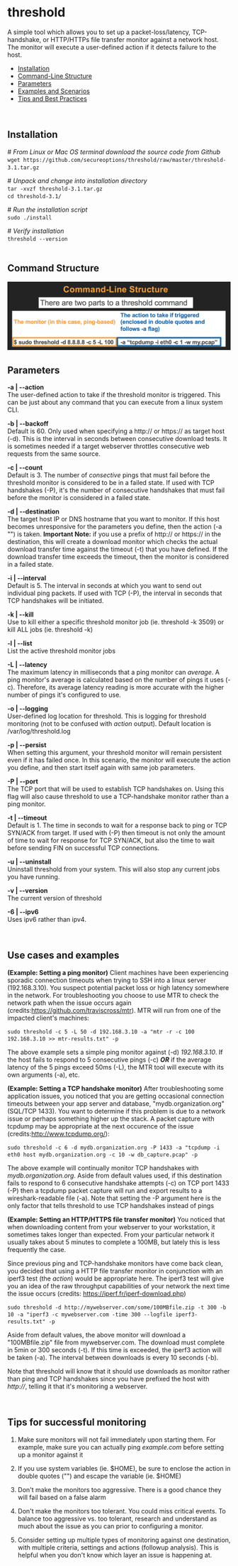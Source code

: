 # threshold
A simple tool which allows you to set up a packet-loss/latency, TCP-handshake, or HTTP/HTTPs file transfer monitor against a network host. The monitor will execute a user-defined action if it detects failure to the host.
<br>
- [Installation](#installation)
- [Command-Line Structure](#structure)
- [Parameters](#parameters)
- [Examples and Scenarios](#examples)
- [Tips and Best Practices](#tips)
<br>
<a name="installation"></a>

## Installation
\# *From Linux or Mac OS terminal download the source code from Github*<br />
`wget https://github.com/secureoptions/threshold/raw/master/threshold-3.1.tar.gz`<br />

\# *Unpack and change into installation directory*<br />
`tar -xvzf threshold-3.1.tar.gz`<br />
`cd threshold-3.1/`<br />

\# *Run the installation script*<br />
`sudo ./install`<br />

\# *Verify installation*<br />
`threshold --version`<br />
<br>
<a name="structure">
   
## Command Structure

<img src="./image.png">

<br>
<a name="parameters">
   
## Parameters
__-a | --action__<br />
   The user-defined action to take if the threshold monitor is triggered. This can be just about any command that you can execute from a linux system CLI.

__-b | --backoff__<br /> 
   Default is 60. Only used when specifying a http:// or https:// as target host (-d). This is the interval in seconds between consecutive download tests. It is sometimes needed if a target webserver throttles consecutive web requests from the same source.

__-c | --count__<br />
   Default is 3. The number of *consective* pings that must fail before the threshold monitor is considered to be in a failed state. If used with TCP handshakes (-P), it's the number of consecutive handshakes that must fail before the monitor is considered in a failed state. 

__-d | --destination__<br />
   The target host IP or DNS hostname that you want to monitor. If this host becomes unresponsive for the parameters you define, then the action (-a "<ACTION>") is taken. __Important Note:__ if you use a prefix of http:// or https:// in the destination, this will create a download monitor which checks the actual download transfer time against the timeout (-t) that you have defined. If the download transfer time exceeds the timeout, then the monitor is considered in a failed state.

__-i | --interval__<br />
   Default is 5. The interval in seconds at which you want to send out individual ping packets. If used with TCP (-P), the interval in seconds that TCP handshakes will be initiated.

__-k | --kill__<br />
   Use to kill either a specific threshold monitor job (ie. threshold -k 3509) or kill ALL jobs (ie. threshold -k)

__-l | --list__<br />
   List the active threshold monitor jobs

__-L | --latency__<br />
   The maximum latency in milliseconds that a ping monitor can *average*. A ping monitor's average is calculated based on the number of pings it uses (-c). Therefore, its average latency reading is more accurate with the higher number of pings it's configured to use.

__-o | --logging__<br />
   User-defined log location for threshold. This is logging for threshold monitoring (not to be confused with *action* output). Default location is /var/log/threshold.log

__-p | --persist__<br />
    When setting this argument, your threshold monitor will remain persistent even if it has failed once. In this scenario, the monitor will execute the action you define, and then start itself again with same job parameters. 

__-P | --port__<br />
   The TCP port that will be used to establish TCP handshakes on. Using this flag will also cause threshold to use a TCP-handshake monitor rather than a ping monitor. 

__-t | --timeout__<br />
   Default is 1. The time in seconds to wait for a response back to ping or TCP SYN/ACK from target. If used with (-P) then timeout is not only the amount of time to wait for response for TCP SYN/ACK, but also the time to wait before sending FIN on successful TCP connections.

__-u | --uninstall__<br />
   Uninstall threshold from your system. This will also stop any current jobs you have running.

__-v | --version__<br />
   The current version of threshold
    
__-6 | --ipv6__<br />
   Uses ipv6 rather than ipv4.
 
<br>
<a name="examples">
   
## Use cases and examples
__(Example: Setting a ping monitor)__ Client machines have been experiencing sporadic connection timeouts when trying to SSH into a linux server (192.168.3.10). You suspect potential packet loss or high latency somewhere in the network. For troubleshooting you choose to use MTR to check the network path when the issue occurs again (credits:https://github.com/traviscross/mtr). MTR will run from one of the impacted client's machines:

    sudo threshold -c 5 -L 50 -d 192.168.3.10 -a "mtr -r -c 100 192.168.3.10 >> mtr-results.txt" -p
   
The above example sets a simple ping monitor against (-d) *192.168.3.10*. If the host fails to respond to 5 consecutive pings (-c) __*OR*__ if the average latency of the 5 pings exceed 50ms (-L), the MTR tool will execute with its own arguments (-a), etc.

__(Example: Setting a TCP handshake monitor)__ After troubleshooting some application issues, you noticed that you are getting occasional connection timeouts between your app server and database, "mydb.organization.org" (SQL/TCP 1433). You want to determine if this problem is due to a network issue or perhaps something higher up the stack. A packet capture with tcpdump may be appropriate at the next occurence of the issue (credits:http://www.tcpdump.org/):

    sudo threshold -c 6 -d mydb.organization.org -P 1433 -a "tcpdump -i eth0 host mydb.organization.org -c 10 -w db_capture.pcap" -p
    
 The above example will continually monitor TCP handshakes with *mydb.organization.org*. Aside from default values used, if this destination fails to respond to 6 consecutive handshake attempts (-c) on TCP port 1433 (-P) then a tcpdump packet capture will run and export results to a wireshark-readable file (-a). Note that setting the -P argument here is the only factor that tells threshold to use TCP handshakes instead of pings
 
 __(Example: Setting an HTTP/HTTPS file transfer monitor)__ You noticed that when downloading content from your webserver to your workstation, it sometimes takes longer than expected. From your particular network it usually takes about 5 minutes to complete a 100MB, but lately this is less frequently the case.

 Since previous ping and TCP-handshake monitors have come back clean, you decided that using a HTTP file transfer monitor in conjunction with an iperf3 test (the *action*) would be appropriate here. The iperf3 test will give you an idea of the raw throughput capabilities of your network the next time the issue occurs (credits: https://iperf.fr/iperf-download.php)

    sudo threshold -d http://mywebserver.com/some/100MBfile.zip -t 300 -b 10 -a "iperf3 -c mywebserver.com -time 300 --logfile iperf3-results.txt" -p
    
Aside from default values, the above monitor will download a "100MBfile.zip" file from mywebserver.com. The download must complete in 5min or 300 seconds (-t). If this time is exceeded, the iperf3 action will be taken (-a). The interval between downloads is every 10 seconds (-b). 

Note that threshold will know that it should use downloads as monitor rather than ping and TCP handshakes since you have prefixed the host with *http://*, telling it that it's monitoring a webserver. 

<br>
<a name="tips">
   
## Tips for successful monitoring
1) Make sure monitors will not fail immediately upon starting them. For example, make sure you can actually ping *example.com* before setting up a monitor against it

2) If you use system variables (ie. $HOME), be sure to enclose the action in double quotes ("") and escape the variable (ie. \$HOME)

3) Don't make the monitors too aggressive. There is a good chance they will fail based on a false alarm

4) Don't make the monitors too tolerant. You could miss critical events. To balance too aggressive vs. too tolerant, research and understand as much about the issue as you can prior to configuring a monitor.

5) Consider setting up multiple types of monitoring against one destination, with multiple criteria, settings and actions (followup analysis). This is helpful when you don't know which layer an issue is happening at.
